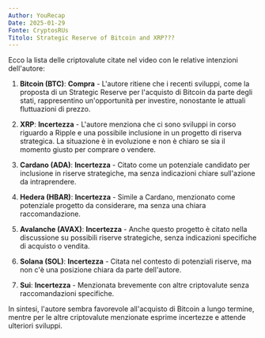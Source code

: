 ```yaml
---
Author: YouRecap
Date: 2025-01-29
Fonte: CryptosRUs
Titolo: Strategic Reserve of Bitcoin and XRP???
---
```


Ecco la lista delle criptovalute citate nel video con le relative intenzioni dell'autore:

1. **Bitcoin (BTC)**: **Compra** - L'autore ritiene che i recenti sviluppi, come la proposta di un Strategic Reserve per l'acquisto di Bitcoin da parte degli stati, rappresentino un'opportunità per investire, nonostante le attuali fluttuazioni di prezzo.

2. **XRP**: **Incertezza** - L'autore menziona che ci sono sviluppi in corso riguardo a Ripple e una possibile inclusione in un progetto di riserva strategica. La situazione è in evoluzione e non è chiaro se sia il momento giusto per comprare o vendere.

3. **Cardano (ADA)**: **Incertezza** - Citato come un potenziale candidato per inclusione in riserve strategiche, ma senza indicazioni chiare sull'azione da intraprendere.

4. **Hedera (HBAR)**: **Incertezza** - Simile a Cardano, menzionato come potenziale progetto da considerare, ma senza una chiara raccomandazione.

5. **Avalanche (AVAX)**: **Incertezza** - Anche questo progetto è citato nella discussione su possibili riserve strategiche, senza indicazioni specifiche di acquisto o vendita.

6. **Solana (SOL)**: **Incertezza** - Citata nel contesto di potenziali riserve, ma non c'è una posizione chiara da parte dell'autore.

7. **Sui**: **Incertezza** - Menzionata brevemente con altre criptovalute senza raccomandazioni specifiche.

In sintesi, l'autore sembra favorevole all'acquisto di Bitcoin a lungo termine, mentre per le altre criptovalute menzionate esprime incertezze e attende ulteriori sviluppi.
